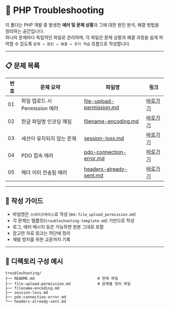 # 🐛 PHP Troubleshooting

이 폴더는 PHP 개발 중 발생한 **에러 및 문제 상황**과 그에 대한 원인 분석, 해결 방법을 정리하는 공간입니다.  
하나의 문제마다 독립적인 파일로 관리하며, 각 파일은 문제 상황과 해결 과정을 쉽게 파악할 수 있도록 `문제 → 원인 → 해결 → 추가 학습` 흐름으로 작성합니다.

---

## 📋 문제 목록

| 번호 | 문제 요약 | 파일명 | 링크 |
|---|---|---|---|
| 01 | 파일 업로드 시 Permission 에러 | [file-upload-permission.md](./file-upload-permission.md) | [바로가기](./file-upload-permission.md) |
| 02 | 한글 파일명 인코딩 깨짐 | [filename-encoding.md](./filename-encoding.md) | [바로가기](./filename-encoding.md) |
| 03 | 세션이 유지되지 않는 문제 | [session-loss.md](./session-loss.md) | [바로가기](./session-loss.md) |
| 04 | PDO 접속 에러 | [pdo-connection-error.md](./pdo-connection-error.md) | [바로가기](./pdo-connection-error.md) |
| 05 | 헤더 이미 전송됨 에러 | [headers-already-sent.md](./headers-already-sent.md) | [바로가기](./headers-already-sent.md) |

---

## 📑 작성 가이드
- 파일명은 `스네이크케이스`로 작성 (ex: `file_upload_permission.md`)
- 각 문제는 템플릿(`troubleshooting-template.md`) 기반으로 작성
- 로그, 에러 메시지 등은 가능하면 원본 그대로 포함
- 참고한 자료 링크는 하단에 정리
- 재발 방지를 위한 교훈까지 기록

---

## 📂 디렉토리 구성 예시
```text
troubleshooting/
├── README.md                            # 현재 파일
├── file-upload-permission.md            # 문제별 정리 파일
├── filename-encoding.md
├── session-loss.md
├── pdo-connection-error.md
└── headers-already-sent.md

